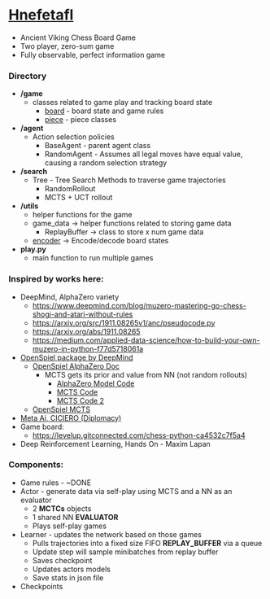 # <u>Hnefetafl</u> 
* Ancient Viking Chess Board Game
* Two player, zero-sum game
* Fully observable, perfect information game

### Directory
* <b>/game</b> 
  * classes related to game play and tracking board state
    * [board](https://github.com/megforr/hnefatafl/blob/main/game/board.py) - board state and game rules
    * [piece](https://github.com/megforr/hnefatafl/blob/main/game/piece.py) - piece classes
* <b>/agent</b> 
  * Action selection policies
    * BaseAgent - parent agent class 
    * RandomAgent - Assumes all legal moves have equal value, causing a random selection strategy
* <b>/search</b>
  * Tree - Tree Search Methods to traverse game trajectories
    * RandomRollout
    * MCTS + UCT rollout
* <b>/utils</b>
  * helper functions for the game 
  * game_data -> helper functions related to storing game data
    * ReplayBuffer -> class to store x num game data
  * [encoder](https://github.com/megforr/hnefatafl/blob/main/utils/encoder.py) -> Encode/decode board states 
* <b>play.py</b> 
  * main function to run multiple games  

### Inspired by works here:
* DeepMind, AlphaZero variety
  * https://www.deepmind.com/blog/muzero-mastering-go-chess-shogi-and-atari-without-rules
  * https://arxiv.org/src/1911.08265v1/anc/pseudocode.py
  * https://arxiv.org/abs/1911.08265
  * https://medium.com/applied-data-science/how-to-build-your-own-muzero-in-python-f77d5718061a
* [OpenSpiel package by DeepMind](https://github.com/deepmind/open_spiel)
  * [OpenSpiel AlphaZero Doc](https://github.com/deepmind/open_spiel/blob/master/docs/alpha_zero.md)
    * MCTS gets its prior and value from NN (not random rollouts)
      * [AlphaZero Model Code](https://github.com/deepmind/open_spiel/blob/master/open_spiel/python/algorithms/alpha_zero/model.py)
      * [MCTS Code](https://github.com/deepmind/open_spiel/blob/master/open_spiel/python/examples/mcts.py)
      * [MCTS Code 2](https://github.com/deepmind/open_spiel/blob/master/open_spiel/python/algorithms/mcts.py) 
  * [OpenSpiel MCTS](https://github.com/deepmind/open_spiel/blob/master/open_spiel/algorithms/mcts.cc)
* [Meta Ai, CICIERO (Diplomacy)]((https://github.com/facebookresearch/diplomacy_cicero))
* Game board:
  * https://levelup.gitconnected.com/chess-python-ca4532c7f5a4
* Deep Reinforcement Learning, Hands On - Maxim Lapan

### Components: 
* Game rules - ~DONE
* Actor - generate data via self-play using MCTS and a NN as an evaluator
  * 2 <b>MCTCs</b> objects
  * 1 shared NN <b>EVALUATOR</b>
  * Plays self-play games
* Learner - updates the network based on those games
  * Pulls trajectories into a fixed size FIFO <b>REPLAY_BUFFER</b> via a queue
  * Update step will sample minibatches from replay buffer
  * Saves checkpoint
  * Updates actors models
  * Save stats in json file
* Checkpoints